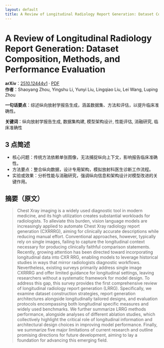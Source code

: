 ```yaml
---
layout: default
title: A Review of Longitudinal Radiology Report Generation: Dataset Composition, Methods, and Performance Evaluation
---
```


# A Review of Longitudinal Radiology Report Generation: Dataset Composition, Methods, and Performance Evaluation
**arXiv**：[2510.12444v1](https://arxiv.org/abs/2510.12444) · [PDF](https://arxiv.org/pdf/2510.12444.pdf)  
**作者**：Shaoyang Zhou, Yingshu Li, Yunyi Liu, Lingqiao Liu, Lei Wang, Luping Zhou  

**一句话要点**：综述纵向放射学报告生成，涵盖数据集、方法和评估，以提升临床准确性。

**关键词**：纵向放射学报告生成, 数据集构建, 模型架构设计, 性能评估, 消融研究, 临床准确性

## 3 点简述
- 核心问题：传统方法依赖单张图像，无法捕捉纵向上下文，影响报告临床准确性。
- 方法要点：整合纵向数据，设计专用架构，模拟放射科医生诊断工作流程。
- 实验或效果：分析性能与消融研究，强调纵向信息和架构设计对模型改进的关键作用。

## 摘要（原文）

> Chest Xray imaging is a widely used diagnostic tool in modern medicine, and
> its high utilization creates substantial workloads for radiologists. To
> alleviate this burden, vision language models are increasingly applied to
> automate Chest Xray radiology report generation (CXRRRG), aiming for clinically
> accurate descriptions while reducing manual effort. Conventional approaches,
> however, typically rely on single images, failing to capture the longitudinal
> context necessary for producing clinically faithful comparison statements.
> Recently, growing attention has been directed toward incorporating longitudinal
> data into CXR RRG, enabling models to leverage historical studies in ways that
> mirror radiologists diagnostic workflows. Nevertheless, existing surveys
> primarily address single image CXRRRG and offer limited guidance for
> longitudinal settings, leaving researchers without a systematic framework for
> model design. To address this gap, this survey provides the first comprehensive
> review of longitudinal radiology report generation (LRRG). Specifically, we
> examine dataset construction strategies, report generation architectures
> alongside longitudinally tailored designs, and evaluation protocols
> encompassing both longitudinal specific measures and widely used benchmarks. We
> further summarize LRRG methods performance, alongside analyses of different
> ablation studies, which collectively highlight the critical role of
> longitudinal information and architectural design choices in improving model
> performance. Finally, we summarize five major limitations of current research
> and outline promising directions for future development, aiming to lay a
> foundation for advancing this emerging field.

